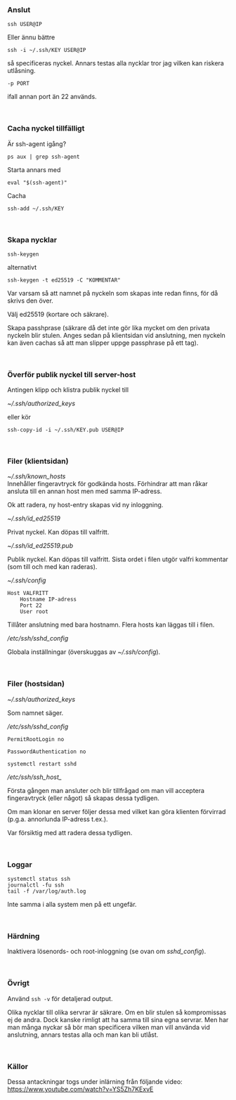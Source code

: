 ### Anslut

`ssh USER@IP`

Eller ännu bättre

`ssh -i ~/.ssh/KEY USER@IP`

så specificeras nyckel. Annars testas alla nycklar tror jag vilken kan riskera utlåsning.

`-p PORT`

ifall annan port än 22 används.

<br>

### Cacha nyckel tillfälligt

Är ssh-agent igång?

`ps aux | grep ssh-agent`

Starta annars med

`eval "$(ssh-agent)"`

Cacha

`ssh-add ~/.ssh/KEY`

<br>

### Skapa nycklar

`ssh-keygen`

alternativt

`ssh-keygen -t ed25519 -C "KOMMENTAR"`

Var varsam så att namnet på nyckeln som skapas inte redan finns, för då skrivs den över.

Välj ed25519 (kortare och säkrare).

Skapa passhprase (säkrare då det inte gör lika mycket om den privata nyckeln blir stulen. Anges sedan på klientsidan vid anslutning, men nyckeln kan även cachas så att man slipper uppge passphrase på ett tag).

<br>

### Överför publik nyckel till server-host

Antingen klipp och klistra publik nyckel till 

*~/.ssh/authorized_keys* 

eller kör

`ssh-copy-id -i ~/.ssh/KEY.pub USER@IP`

<br>

### Filer (klientsidan)

*~/.ssh/known_hosts* <br>
Innehåller fingeravtryck för godkända hosts. Förhindrar att man råkar ansluta till en annan host men med samma IP-adress.

Ok att radera, ny host-entry skapas vid ny inloggning.

*~/.ssh/id_ed25519* 

Privat nyckel. Kan döpas till valfritt.

*~/.ssh/id_ed25519.pub*

Publik nyckel. Kan döpas till valfritt. Sista ordet i filen utgör valfri kommentar (som till och med kan raderas).

*~/.ssh/config* 

```
Host VALFRITT
    Hostname IP-adress
    Port 22
    User root
```

Tillåter anslutning med bara hostnamn.
Flera hosts kan läggas till i filen.

*/etc/ssh/sshd_config*

Globala inställningar (överskuggas av *~/.ssh/config*).

<br>

### Filer (hostsidan)

*~/.ssh/authorized_keys* 

Som namnet säger.

*/etc/ssh/sshd_config*

`PermitRootLogin no`

`PasswordAuthentication no`

`systemctl restart sshd`

*/etc/ssh/ssh_host_*

Första gången man ansluter och blir tillfrågad om man vill acceptera fingeravtryck (eller något) så skapas dessa tydligen.

Om man klonar en server följer dessa med vilket kan göra klienten förvirrad (p.g.a. annorlunda IP-adress t.ex.).

Var försiktig med att radera dessa tydligen.

<br>

### Loggar

`systemctl status ssh` <br>
`journalctl -fu ssh` <br>
`tail -f /var/log/auth.log`

Inte samma i alla system men på ett ungefär.

<br>

### Härdning

Inaktivera lösenords- och root-inloggning (se ovan om *sshd_config*).

<br>

### Övrigt

Använd `ssh -v` för detaljerad output.

Olika nycklar till olika servrar är säkrare. Om en blir stulen så kompromissas ej de andra. Dock kanske rimligt att ha samma till sina egna servrar. Men har man många nyckar så bör man specificera vilken man vill använda vid anslutning, annars testas alla och man kan bli utlåst.

<br>

### Källor

Dessa antackningar togs under inlärning från följande video: https://www.youtube.com/watch?v=YS5Zh7KExvE
